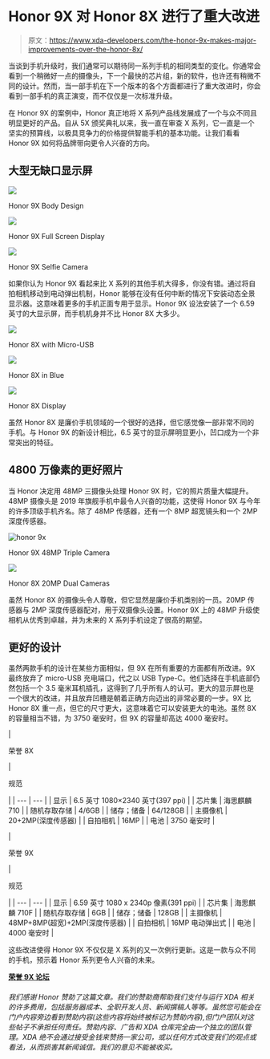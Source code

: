 # Honor 9X 对 Honor 8X 进行了重大改进

> 原文：<https://www.xda-developers.com/the-honor-9x-makes-major-improvements-over-the-honor-8x/>

当谈到手机升级时，我们通常可以期待同一系列手机的相同类型的变化。你通常会看到一个稍微好一点的摄像头，下一个最快的芯片组，新的软件，也许还有稍微不同的设计。然而，当一部手机在下一个版本的各个方面都进行了重大改进时，你会看到一部手机的真正演变，而不仅仅是一次标准升级。

在 Honor 9X 的案例中，Honor 真正地将 X 系列产品线发展成了一个与众不同且明显更好的产品。自从 5X 颁奖典礼以来，我一直在审查 X 系列，它一直是一个坚实的预算线，以极具竞争力的价格提供智能手机的基本功能。让我们看看 Honor 9X 如何将品牌带向更令人兴奋的方向。

## 大型无缺口显示屏

 <picture>![](img/ec09d91f63cabf378f6c76f4a842c95a.png)</picture> 

Honor 9X Body Design

 <picture>![](img/eae0d9496562afcbe512488b51b42e39.png)</picture> 

Honor 9X Full Screen Display

 <picture>![](img/91e11a89dc9b968aec4221303dea14c8.png)</picture> 

Honor 9X Selfie Camera

如果你认为 Honor 9X 看起来比 X 系列的其他手机大得多，你没有错。通过将自拍相机移动到电动弹出机制，Honor 能够在没有任何中断的情况下安装动态全景显示器。这意味着更多的手机正面专用于显示。Honor 9X 设法安装了一个 6.59 英寸的大显示屏，而手机机身并不比 Honor 8X 大多少。

 <picture>![](img/0468cda6ef8cbc533e05a06fb529a7d4.png)</picture> 

Honor 8X with Micro-USB

 <picture>![](img/f24bcfd0579b60eeb6daa8f7c1288c3d.png)</picture> 

Honor 8X in Blue

 <picture>![](img/8935adc8eea33a105ad9bd0c193d53fb.png)</picture> 

Honor 8X Display

虽然 Honor 8X 是廉价手机领域的一个很好的选择，但它感觉像一部非常不同的手机。与 Honor 9X 的新设计相比，6.5 英寸的显示屏明显更小，凹口成为一个非常突出的特征。

## 4800 万像素的更好照片

当 Honor 决定用 48MP 三摄像头处理 Honor 9X 时，它的照片质量大幅提升。48MP 摄像头是 2019 年旗舰手机中最令人兴奋的功能，这使得 Honor 9X 与今年的许多顶级手机齐名。除了 48MP 传感器，还有一个 8MP 超宽镜头和一个 2MP 深度传感器。

 <picture>![honor 9x](img/8e2f96a6a807e915566ce08bcf98105f.png)</picture> 

Honor 9X 48MP Triple Camera

 <picture>![](img/a50c383052c59a9d2b58b5dd9eebbb6d.png)</picture> 

Honor 8X 20MP Dual Cameras

虽然 Honor 8X 的摄像头令人尊敬，但它显然是廉价手机类别的一员。20MP 传感器与 2MP 深度传感器配对，用于双摄像头设置。Honor 9X 上的 48MP 升级使相机从优秀到卓越，并为未来的 X 系列手机设定了很高的期望。

## 更好的设计

虽然两款手机的设计在某些方面相似，但 9X 在所有重要的方面都有所改进。9X 最终放弃了 micro-USB 充电端口，代之以 USB Type-C。他们选择在手机底部仍然包括一个 3.5 毫米耳机插孔，这得到了几乎所有人的认可。更大的显示屏也是一个很大的改进，并且放弃凹槽是朝着正确方向迈出的非常必要的一步。9X 比 Honor 8X 重一点，但它的尺寸更大，这意味着它可以安装更大的电池。虽然 8X 的容量相当不错，为 3750 毫安时，但 9X 的容量却高达 4000 毫安时。

| 

荣誉 8X

 | 

规范

 |
| --- | --- |
| 显示 | 6.5 英寸 1080×2340 英寸(397 ppi) |
| 芯片集 | 海思麒麟 710 |
| 随机存取存储 | 4/6GB |
| 储存；储备 | 64/128GB |
| 主摄像机 | 20+2MP(深度传感器) |
| 自拍相机 | 16MP |
| 电池 | 3750 毫安时 |

| 

荣誉 9X

 | 

规范

 |
| --- | --- |
| 显示 | 6.59 英寸 1080 x 2340p 像素(391 ppi) |
| 芯片集 | 海思麒麟 710F |
| 随机存取存储 | 6GB |
| 储存；储备 | 128GB |
| 主摄像机 | 48MP+8MP(超宽)+2MP(深度传感器) |
| 自拍相机 | 16MP 电动弹出式 |
| 电池 | 4000 毫安时 |

这些改进使得 Honor 9X 不仅仅是 X 系列的又一次例行更新。这是一款与众不同的手机，预示着 Honor 系列更令人兴奋的未来。

[**荣誉 9X 论坛**](https://forum.xda-developers.com/honor-9x)

###### *我们感谢 Honor 赞助了这篇文章。我们的赞助商帮助我们支付与运行 XDA 相关的许多费用，包括服务器成本、全职开发人员、新闻撰稿人等等。虽然您可能会在门户内容旁边看到赞助内容(这些内容将始终被标记为赞助内容),但门户团队对这些帖子不承担任何责任。赞助内容、广告和 XDA 仓库完全由一个独立的团队管理。XDA 绝不会通过接受金钱来赞扬一家公司，或以任何方式改变我们的观点或看法，从而损害其新闻诚信。我们的意见不能被收买。*